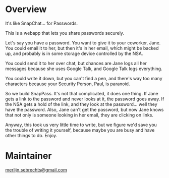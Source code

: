 # Overview

It's like SnapChat... for Passwords.

This is a webapp that lets you share passwords securely.

Let's say you have a password.  You want to give it to your coworker, Jane.
You could email it to her, but then it's in her email, which might be backed up,
and probably is in some storage device controlled by the NSA.

You could send it to her over chat, but chances are Jane logs all her messages
because she uses Google Talk, and Google Talk logs everything.

You could write it down, but you can't find a pen, and there's way too many
characters because your Security Person, Paul, is paranoid.

So we build SnapPass.  It's not that complicated, it does one thing.  If
Jane gets a link to the password and never looks at it, the password goes away.
If the NSA gets a hold of the link, and they look at the password... well they
have the password.  Also, Jane can't get the password, but now Jane knows that
not only is someone looking in her email, they are clicking on links.

Anyway, this took us very little time to write, but we figure we'd save you the
trouble of writing it yourself, because maybe you are busy and have other things
to do.  Enjoy.

# Maintainer

merlijn.sebrechts@gmail.com

